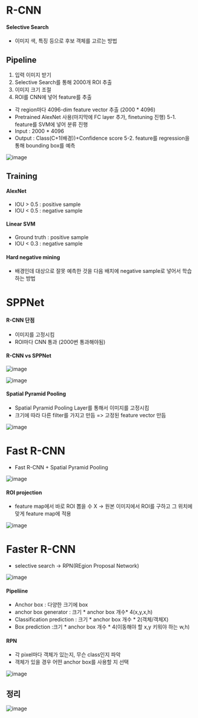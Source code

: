 # R-CNN

#### Selective Search
* 이미지 색, 특징 등으로 후보 객체를 고르는 방법

## Pipeline
1. 입력 이미지 받기
2. Selective Search를 통해 2000개 ROI 추출
3. 이미지 크기 조절
4. ROI를 CNN에 넣어 feature를 추출
  * 각 region마다 4096-dim feature vector 추출 (2000 * 4096)
  * Pretrained AlexNet 사용(마지막에 FC layer 추가, finetuning 진행)
5-1. feature를 SVM에 넣어 분류 진행
  * Input : 2000 * 4096
  * Output : Class(C+1(배경))+Confidence score
5-2. feature를 regression을 통해 bounding box를 예측

![image](https://user-images.githubusercontent.com/63588046/159199647-91c80f14-0731-4c12-ae63-992397203cac.png)

## Training
#### AlexNet
* IOU > 0.5 : positive sample
* IOU < 0.5 : negative sample

#### Linear SVM
* Ground truth : positive sample
* IOU < 0.3 : negative sample

#### Hard negative mining
* 배경인데 대상으로 잘못 예측한 것을 다음 배치에 negative sample로 넣어서 학습하는 방법


# SPPNet

#### R-CNN 단점
* 이미지를 고정시킴
* ROI마다 CNN 통과 (2000번 통과해야됨)

#### R-CNN vs SPPNet

![image](https://user-images.githubusercontent.com/63588046/159200101-76c513ef-6db6-4a80-9566-06adfe830796.png)

![image](https://user-images.githubusercontent.com/63588046/159200221-4ce8740b-dc67-49cc-82c9-c5b3c698c603.png)


#### Spatial Pyramid Pooling
* Spatial Pyramid Pooling Layer를 통해서 이미지를 고정시킴
* 크기에 따라 다른 filter를 가지고 만듬 => 고정된 feature vector 만듬

![image](https://user-images.githubusercontent.com/63588046/159204930-0ae7c551-5f80-4700-9814-39867febf2e2.png)


# Fast R-CNN
* Fast R-CNN + Spatial Pyramid Pooling

![image](https://user-images.githubusercontent.com/63588046/159205002-1286c39f-945a-44a1-9e2b-82b39c8f8d9a.png)

#### ROI projection
* feature map에서 바로 ROI 뽑을 수 X -> 원본 이미지에서 ROI를 구하고 그 위치에 맞게 feature map에 적용

![image](https://user-images.githubusercontent.com/63588046/159205469-abd96973-f28f-4ef8-9d44-ffea9ea70ca1.png)

# Faster R-CNN

* selective search -> RPN(REgion Proposal Network)

![image](https://user-images.githubusercontent.com/63588046/159205625-3e9dd8af-aa1f-4c10-b9f2-71c7ba411b70.png)

#### Pipeliine
* Anchor box : 다양한 크기에 box
* anchor box generator : 크기 * anchor box 개수* 4(x,y,x,h)
* Classification prediction : 크기 * anchor box 개수 * 2(객체/객체X)
* Box prediction :크기 * anchor box 개수 * 4(이동해야 할 x,y 키워야 하는 w,h)


#### RPN
* 각 pixel마다 객체가 있는지, 무슨 class인지 파악
* 객체가 있을 경우 어떤 anchor box를 사용할 지 선택

![image](https://user-images.githubusercontent.com/63588046/159205943-1ea535b3-bb66-42ff-99b3-c47d2830c49a.png)





## 정리

![image](https://user-images.githubusercontent.com/63588046/159207769-bcc209ee-ed32-44e9-92e4-889b73701b8d.png)





